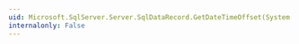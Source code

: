 ```yaml
---
uid: Microsoft.SqlServer.Server.SqlDataRecord.GetDateTimeOffset(System.Int32)
internalonly: False
---
```

